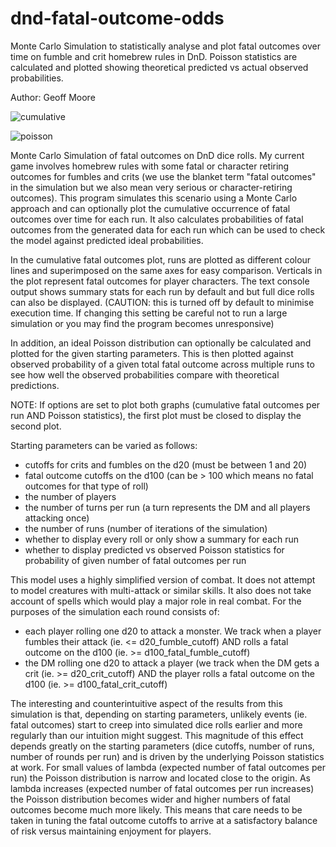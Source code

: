 # dnd-fatal-outcome-odds

Monte Carlo Simulation to statistically analyse and plot fatal outcomes over
time on fumble and crit homebrew rules in DnD. Poisson statistics are calculated
and plotted showing theoretical predicted vs actual observed probabilities.

Author: Geoff Moore

![cumulative](https://user-images.githubusercontent.com/37242207/37547879-2110662a-296c-11e8-8541-6d7b66ffa70a.png)

![poisson](https://user-images.githubusercontent.com/37242207/37547884-2897ebf2-296c-11e8-90f8-7aa125593b93.png)

Monte Carlo Simulation of fatal outcomes on DnD dice rolls. My current game
involves homebrew rules with some fatal or character retiring outcomes
for fumbles and crits (we use the blanket term "fatal outcomes" in the simulation
but we also mean very serious or character-retiring outcomes). This program
simulates this scenario using a Monte Carlo approach and can optionally plot the
cumulative occurrence of fatal outcomes over time for each run. It also calculates
probabilities of fatal outcomes from the generated data for each run which can be
used to check the model against predicted ideal probabilities.

In the cumulative fatal outcomes plot, runs are plotted as different colour lines
and superimposed on the same axes for easy comparison. Verticals in the plot
represent fatal outcomes for player characters. The text console output shows
summary stats for each run by default and but full dice rolls can also be
displayed. (CAUTION: this is turned off by default to minimise execution time.
If changing this setting be careful not to run a large simulation or you may
find the program becomes unresponsive)

In addition, an ideal Poisson distribution can optionally be calculated and plotted
for the given starting parameters. This is then plotted against observed probability
of a given total fatal outcome across multiple runs to see how well the observed
probabilities compare with theoretical predictions.

NOTE: If options are set to plot both graphs (cumulative fatal outcomes per run AND
Poisson statistics), the first plot must be closed to display the second plot.

Starting parameters can be varied as follows:
- cutoffs for crits and fumbles on the d20 (must be between 1 and 20)
- fatal outcome cutoffs on the d100 (can be > 100 which means no fatal
    outcomes for that type of roll)
- the number of players
- the number of turns per run (a turn represents the DM and all players attacking once)
- the number of runs (number of iterations of the simulation)
- whether to display every roll or only show a summary for each run
- whether to display predicted vs observed Poisson statistics for probability of given
    number of fatal outcomes per run

This model uses a highly simplified version of combat. It does not attempt
to model creatures with multi-attack or similar skills. It also does not
take account of spells which would play a major role in real combat. For the
purposes of the simulation each round consists of:
- each player rolling one d20 to attack a monster. We
  track when a player fumbles their attack (ie. <= d20_fumble_cutoff)
  AND rolls a fatal outcome on the d100 (ie. >= d100_fatal_fumble_cutoff)
- the DM rolling one d20 to attack a player (we track when the DM gets a
  crit (ie. >= d20_crit_cutoff) AND the player rolls a fatal
  outcome on the d100 (ie. >= d100_fatal_crit_cutoff)

The interesting and counterintuitive aspect of the results from this simulation
is that, depending on starting parameters, unlikely events (ie. fatal outcomes) start
to creep into simulated dice rolls earlier and more regularly than our intuition might
suggest. This magnitude of this effect depends greatly on the starting parameters
(dice cutoffs, number of runs, number of rounds per run) and is driven by the underlying Poisson
statistics at work. For small values of lambda (expected number of fatal outcomes per
run) the Poisson distribution is narrow and located close to the origin. As lambda
increases (expected number of fatal outcomes per run increases) the Poisson distribution
becomes wider and higher numbers of fatal outcomes become much more likely. This means
that care needs to be taken in tuning the fatal outcome cutoffs to arrive at a satisfactory
balance of risk versus maintaining enjoyment for players.
